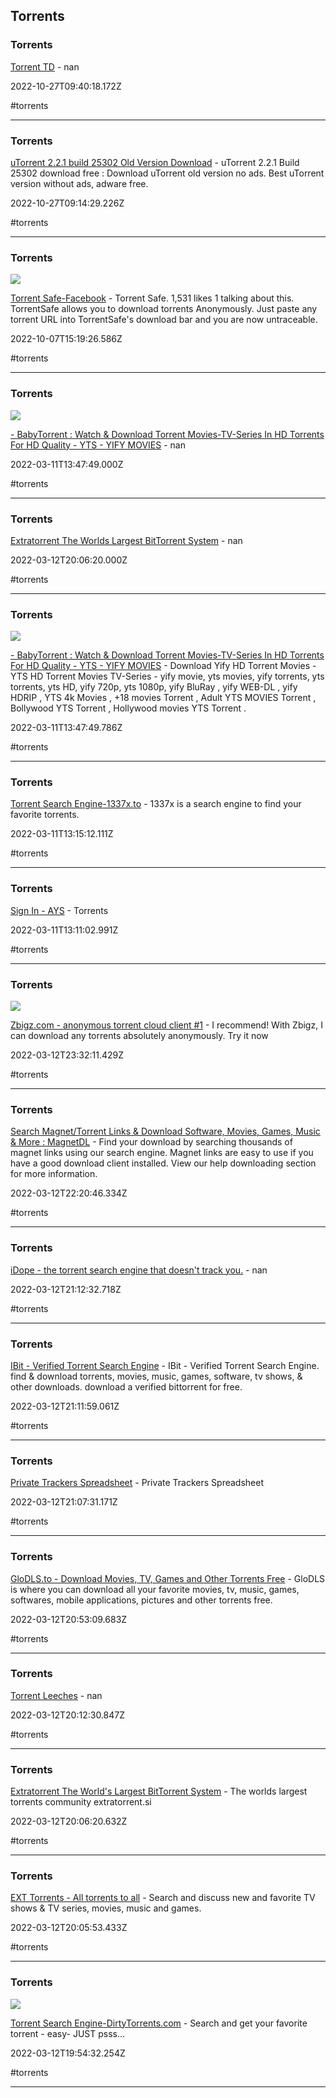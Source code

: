 ## Torrents

### Torrents

[Torrent TD](https://td.torrent-to-drive.workers.dev/0:) - nan

2022-10-27T09:40:18.172Z

#torrents

---

### Torrents

[uTorrent 2.2.1 build 25302 Old Version Download](https://codecpack.co/download/utorrent.html) - uTorrent 2.2.1 Build 25302 download free : Download uTorrent old version no ads. Best uTorrent version without ads, adware free.

2022-10-27T09:14:29.226Z

#torrents

---

### Torrents

![](https://scontent-iad3-1.xx.fbcdn.net/v/t39.30808-1/294139397_583183700177206_9155137610115566559_n.png?_nc_cat=108&ccb=1-7&_nc_sid=02a3f0&_nc_ohc=QWlV4wtDnOsAX-H0H44&_nc_ht=scontent-iad3-1.xx&oh=00_AfBvhtJhx8goGPrc42atER2RJHBW2Ohjmw3zr9WPyzQb8A&oe=6516EBEE)

[Torrent Safe-Facebook](https://www.facebook.com/TorrentSafe) - Torrent Safe. 1,531 likes  1 talking about this. TorrentSafe allows you to download torrents Anonymously. Just paste any torrent URL into TorrentSafe's download bar and you are now untraceable.

2022-10-07T15:19:26.586Z

#torrents

---

### Torrents

![](https://babytorrent.uno/img/logo-baby.png)

[- BabyTorrent : Watch & Download Torrent Movies-TV-Series In HD Torrents For HD Quality - YTS - YIFY MOVIES](https://babytorrent.uno/verify?url=https%3A%2F%2Fbabytorrent.uno) - nan

2022-03-11T13:47:49.000Z

#torrents

---

### Torrents

[Extratorrent The Worlds Largest BitTorrent System](https://ww25.extratorrent.si/?subid1=20220807-0819-0598-9f6b-4ad7ff0a55fd) - nan

2022-03-12T20:06:20.000Z

#torrents

---

### Torrents

![](https://babytorrent.uno/img/logo-baby.png)

[- BabyTorrent : Watch & Download Torrent Movies-TV-Series In HD Torrents For HD Quality - YTS - YIFY MOVIES](https://babytorrent.uno) - Download Yify HD Torrent Movies - YTS HD Torrent Movies TV-Series - yify movie, yts movies, yify torrents, yts torrents, yts HD, yify 720p, yts 1080p, yify BluRay , yify WEB-DL , yify HDRIP , YTS 4k Movies , +18 movies Torrent , Adult YTS MOVIES Torrent , Bollywood YTS Torrent , Hollywood movies YTS Torrent .

2022-03-11T13:47:49.786Z

#torrents

---

### Torrents

[Torrent Search Engine-1337x.to](https://www.1337x.to) - 1337x is a search engine to find your favorite torrents.

2022-03-11T13:15:12.111Z

#torrents

---

### Torrents

[Sign In - AYS](http://aystorrent.ro/login.php?returnto=%2F) - Torrents

2022-03-11T13:11:02.991Z

#torrents

---

### Torrents

![](https://zbigz.com/img/zbz.png)

[Zbigz.com - anonymous torrent cloud client #1](https://zbigz.com) - I recommend! With Zbigz, I can download any torrents absolutely anonymously. Try it now

2022-03-12T23:32:11.429Z

#torrents

---

### Torrents

[Search Magnet/Torrent Links & Download Software, Movies, Games, Music & More : MagnetDL](https://www.magnetdl.com) - Find your download by searching thousands of magnet links using our search engine. Magnet links are easy to use if you have a good download client installed. View our help downloading section for more information.

2022-03-12T22:20:46.334Z

#torrents

---

### Torrents

[iDope - the torrent search engine that doesn't track you.](https://idope.se) - nan

2022-03-12T21:12:32.718Z

#torrents

---

### Torrents

[IBit - Verified Torrent Search Engine](https://ibit.to) - IBit - Verified Torrent Search Engine. find & download torrents, movies, music, games, software, tv shows, & other downloads. download a verified bittorrent for free.

2022-03-12T21:11:59.061Z

#torrents

---

### Torrents

[Private Trackers Spreadsheet](https://hdvinnie.github.io/Private-Trackers-Spreadsheet) - Private Trackers Spreadsheet

2022-03-12T21:07:31.171Z

#torrents

---

### Torrents

[GloDLS.to - Download Movies, TV, Games and Other Torrents Free](https://glodls.to/home.php) - GloDLS is where you can download all your favorite movies, tv, music, games, softwares, mobile applications, pictures and other torrents free.

2022-03-12T20:53:09.683Z

#torrents

---

### Torrents

[Torrent Leeches](https://filehostlist.miraheze.org/wiki/Torrent_Leeches) - nan

2022-03-12T20:12:30.847Z

#torrents

---

### Torrents

[Extratorrent The World's Largest BitTorrent System](https://extratorrent.si) - The worlds largest torrents community extratorrent.si

2022-03-12T20:06:20.632Z

#torrents

---

### Torrents

[EXT Torrents - All torrents to all](https://ext.to) - Search and discuss new and favorite TV shows & TV series, movies, music and games.

2022-03-12T20:05:53.433Z

#torrents

---

### Torrents

![](https://dirtytorrents.com/img/Fcover.jpg?v=2)

[Torrent Search Engine-DirtyTorrents.com](https://dirtytorrents.com) - Search and get your favorite torrent - easy- JUST psss...

2022-03-12T19:54:32.254Z

#torrents

---
